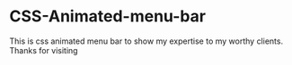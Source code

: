 # CSS-Animated-menu-bar
This is css animated menu bar to show my expertise to my worthy clients. Thanks for visiting
